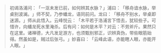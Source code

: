 > 初谒洛浦问：​「一沤未发已前，如何辨其水脉？​」浦曰：​「移舟谙水脉，举桌别波澜。​」师不契，乃参蟠龙，语同前问。龙曰：​「移舟不别水，举桌即迷源。​」师从此悟入。云峰悦云：​「木平若于洛浦言下悟去，犹较些子。可惜许，向蟠龙死水里淹杀。后有问：如何是木平？对云：不劳斧斤。果然只在这里。诸禅德，大凡发足游方，也须甄别邪正，识辨真伪，带些眼筋始得。然虽如是，贼过后张弓。​」妙喜曰：​「云峰此语，亦能瞎人眼，亦能开人眼。​」


